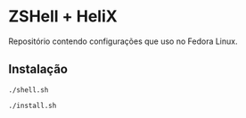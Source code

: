 # ZSHell + HeliX
Repositório contendo configurações que uso no Fedora Linux.

## Instalação
```
./shell.sh
```
```
./install.sh
```
